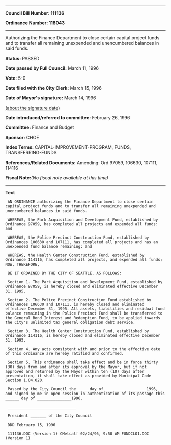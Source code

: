 

********

**Council Bill Number: 111136**
   
**Ordinance Number: 118043**
********

 Authorizing the Finance Department to close certain capital project funds and to transfer all remaining unexpended and unencumbered balances in said funds.

**Status:** PASSED
   
**Date passed by Full Council:** March 11, 1996
   
**Vote:** 5-0
   
**Date filed with the City Clerk:** March 15, 1996
   
**Date of Mayor's signature:** March 14, 1996
   
[(about the signature date)](/~public/approvaldate.htm)
   
   
   
**Date introduced/referred to committee:** February 26, 1996
   
**Committee:** Finance and Budget
   
**Sponsor:** CHOE
   
   
**Index Terms:** CAPITAL-IMPROVEMENT-PROGRAM, FUNDS, TRANSFERRING-FUNDS

**References/Related Documents:** Amending: Ord 97059, 106630, 107111, 114116

**Fiscal Note:**_(No fiscal note available at this time)_

********

**Text**
   
```
 AN ORDINANCE authorizing the Finance Department to close certain capital project funds and to transfer all remaining unexpended and unencumbered balances in said funds.

 WHEREAS, the Park Acquisition and Development Fund, established by Ordinance 97059, has completed all projects and expended all funds: and

 WHEREAS, the Police Precinct Construction Fund, established by Ordinances 106630 and 107111, has completed all projects and has an unexpended fund balance remaining: and

 WHEREAS, the Health Center Construction Fund, established by Ordinance 114116, has completed all projects, and expended all funds; NOW, THEREFORE,

 BE IT ORDAINED BY THE CITY OF SEATTLE, AS FOLLOWS:

 Section 1. The Park Acquisition and Development Fund, established by Ordinance 97059, is hereby closed and eliminated effective December 31, 1995.

 Section 2. The Police Precinct Construction Fund established by Ordinances 106630 and 107111, is hereby closed and eliminated effective December 31, 1995. All assets, liabilities and residual fund balance remaining in the Police Precinct Fund shall be transferred to the General Bond Interest and Redemption Fund, to be applied towards the City's unlimited tax general obligation debt service.

 Section 3. The Health Center Construction Fund, established by Ordinance 114116, is hereby closed and eliminated effective December 31, 1995.

 Section 4. Any acts consistent with and prior to the effective date of this ordinance are hereby ratified and confirmed.

 Section 5. This ordinance shall take effect and be in force thirty (30) days from and after its approval by the Mayor, but if not approved and returned by the Mayor within ten (10) days after presentation, it shall take effect as provided by Municipal Code Section 1.04.020.

 Passed by the City Council the _____day of __________________1996, and signed by me in open session in authentication of its passage this ______ day of _______________1996.

 ______________________________

 President _______ of the City Council

 DDD February 15, 1996

 111136.DOC (Version 1) CMetcalf 02/24/96, 9:50 AM FUNDCLO1.DOC (Version 1)

```

